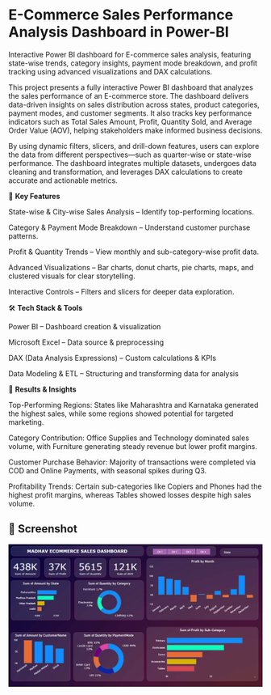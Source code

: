# E-Commerce Sales Performance Analysis Dashboard in Power-BI
Interactive Power BI dashboard for E-commerce sales analysis, featuring state-wise trends, category insights, payment mode breakdown, and profit tracking using advanced visualizations and DAX calculations.

This project presents a fully interactive Power BI dashboard that analyzes the sales performance of an E-commerce store. The dashboard delivers data-driven insights on sales distribution across states, product categories, payment modes, and customer segments. It also tracks key performance indicators such as Total Sales Amount, Profit, Quantity Sold, and Average Order Value (AOV), helping stakeholders make informed business decisions.

By using dynamic filters, slicers, and drill-down features, users can explore the data from different perspectives—such as quarter-wise or state-wise performance. The dashboard integrates multiple datasets, undergoes data cleaning and transformation, and leverages DAX calculations to create accurate and actionable metrics.

🚀 **Key Features**

State-wise & City-wise Sales Analysis – Identify top-performing locations.

Category & Payment Mode Breakdown – Understand customer purchase patterns.

Profit & Quantity Trends – View monthly and sub-category-wise profit data.

Advanced Visualizations – Bar charts, donut charts, pie charts, maps, and clustered visuals for clear storytelling.

Interactive Controls – Filters and slicers for deeper data exploration.

🛠 **Tech Stack & Tools**

Power BI – Dashboard creation & visualization

Microsoft Excel – Data source & preprocessing

DAX (Data Analysis Expressions) – Custom calculations & KPIs

Data Modeling & ETL – Structuring and transforming data for analysis


📌 **Results & Insights**

Top-Performing Regions: States like Maharashtra and Karnataka generated the highest sales, while some regions showed potential for targeted marketing.

Category Contribution: Office Supplies and Technology dominated sales volume, with Furniture generating steady revenue but lower profit margins.

Customer Purchase Behavior: Majority of transactions were completed via COD and Online Payments, with seasonal spikes during Q3.

Profitability Trends: Certain sub-categories like Copiers and Phones had the highest profit margins, whereas Tables showed losses despite high sales volume.


## 📸 Screenshot
![Dashboard Preview](dashboard.png)

